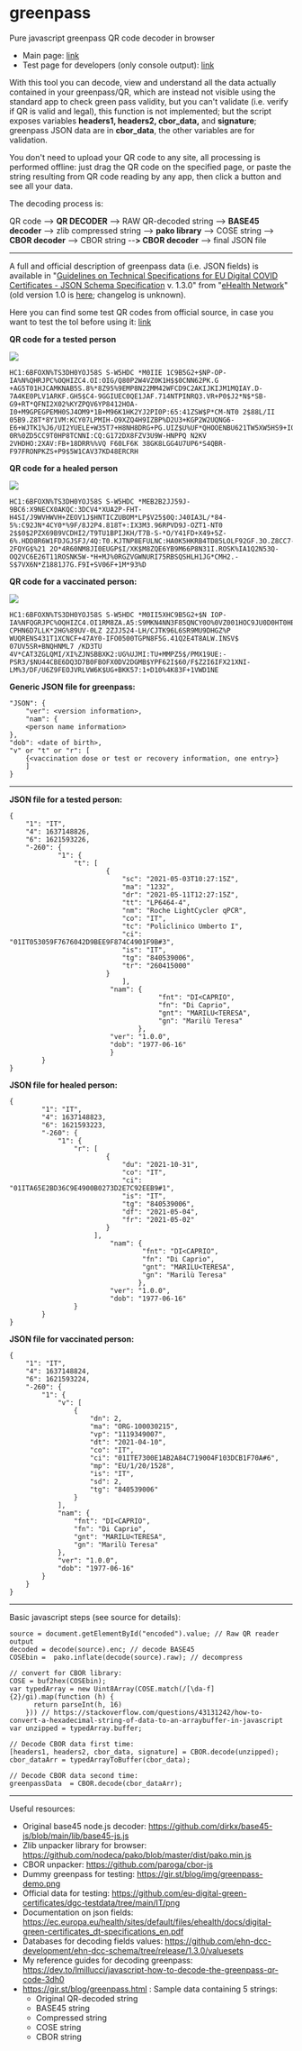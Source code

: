 # greenpass
 Pure javascript greenpass QR code decoder in browser
 
 -  Main page: <a href="http://jumpjack.altervista.org/greenpass/">link</a>
 - Test page for developers (only console output): <a href="https://jumpjack.altervista.org/greenpass/mini.html">link</a>

With this tool you can decode, view and understand all the data actually contained in your greenpass/QR, which are instead not visible using the standard app to check green pass validity, but you can't validate (i.e. verify if QR is valid and legal), this function is not implemented; but the script exposes variables **headers1, headers2, cbor_data,** and  **signature**; greenpass JSON data are in **cbor_data**, the other variables are for validation.

You don't need to upload your QR code to any site, all processing is performed offline: just drag the QR code on the specified page, or paste the string resulting from QR code reading by any app, then click a button and see all your data.

The decoding process is:

QR code --> **QR DECODER** --> RAW QR-decoded string --> **BASE45 decoder** --> zlib compressed string --> **pako library** --> COSE string --> **CBOR decoder** --> CBOR string --**> CBOR decoder** --> final JSON file

-------------

A full and official description of greenpass data (i.e. JSON fields) is available in "<a href="https://ec.europa.eu/health/sites/default/files/ehealth/docs/covid-certificate_json_specification_en.pdf">Guidelines on Technical Specifications for EU Digital COVID Certificates - JSON Schema Specification</a> v. 1.3.0" from "<a href="https://ec.europa.eu/health/">eHealth Network</a>" (old version 1.0 is <a href="https://ec.europa.eu/health/sites/default/files/ehealth/docs/digital-green-certificates_dt-specifications_en.pdf">here</a>; changelog is unknown).

Here you can find some test QR codes from official source, in case you want to test the tol before using it: <a href="https://github.com/eu-digital-green-certificates/dgc-testdata/tree/main/IT/png">link</a>


**QR code for a tested person**

<img src="https://github.com/jumpjack/greenpass/raw/main/demo3-tested.png">

    HC1:6BFOXN%TS3DH0YOJ58S S-W5HDC *M0IIE 1C9B5G2+$NP-OP-IA%N%QHRJPC%OQHIZC4.OI:OIG/Q80P2W4VZ0K1H$$0CNN62PK.G +AG5T01HJCAMKNAB5S.8%*8Z95%9EMP8N22MM42WFCD9C2AKIJKIJM1MQIAY.D-7A4KE0PLV1ARKF.GH5$C4-9GGIUEC0QE1JAF.714NTPINRQ3.VR+P0$J2*N$*SB-G9+RT*QFNI2X02%KYZPQV6YP8412HOA-I0+M9GPEGPEMH0SJ4OM9*1B+M96K1HK2YJ2PI0P:65:41ZSW$P*CM-NT0 2$88L/II 05B9.Z8T*8Y1VM:KCY07LPMIH-O9XZQ4H9IZBP%D2U3+KGP2W2UQNG6-E6+WJTK1%J6/UI2YUELE+W35T7+H8NH8DRG+PG.UIZ$U%UF*QHOOENBU621TW5XW5HS9+I010H% 0R%0ZD5CC9T0HP8TCNNI:CQ:G172DX8FZV3U9W-HNPPQ N2KV 2VHDHO:2XAV:FB+18DRR%%VQ F60LF6K 38GK8LGG4U7UP6*S4QBR-F97FRONPKZS+P9$5W1CAV37KD48ERCRH
    
    

**QR code for a healed person**

<img src="https://github.com/jumpjack/greenpass/raw/main/demo2-healed.png">

    HC1:6BFOXN%TS3DH0YOJ58S S-W5HDC *MEB2B2JJ59J-9BC6:X9NECX0AKQC:3DCV4*XUA2P-FHT-H4SI/J9WVHWVH+ZEOV1J$HNTICZUBOM*LP$V25$0Q:J40IA3L/*84-5%:C92JN*4CY0*%9F/8J2P4.818T+:IX3M3.96RPVD9J-OZT1-NT0 2$$0$2PZX69B9VCDHI2/T9TU1BPIJKH/T7B-S-*O/Y41FD+X49+5Z-6%.HDD8R6W1FDJGJSFJ/4Q:T0.KJTNP8EFULNC:HA0K5HKRB4TD85LOLF92GF.3O.Z8CC7-2FQYG$%21 2O*4R60NM8JI0EUGP$I/XK$M8ZQE6YB9M66P8N31I.ROSK%IA1Q2N53Q-OQ2VC6E26T11ROSNK5W-*H+MJ%0RGZVGWNURI75RBSQSHLH1JG*CMH2.-S$7VX6N*Z1881J7G.F9I+SV06F+1M*93%D



**QR code for a vaccinated person:**

<img src="https://github.com/jumpjack/greenpass/raw/main/demo1-vaccinated.png">

    HC1:6BFOXN%TS3DH0YOJ58S S-W5HDC *M0II5XHC9B5G2+$N IOP-IA%NFQGRJPC%OQHIZC4.OI1RM8ZA.A5:S9MKN4NN3F85QNCY0O%0VZ001HOC9JU0D0HT0HB2PL/IB*09B9LW4T*8+DCMH0LDK2%K:XFE70*LP$V25$0Q:J:4MO1P0%0L0HD+9E/HY+4J6TH48S%4K.GJ2PT3QY:GQ3TE2I+-CPHN6D7LLK*2HG%89UV-0LZ 2ZJJ524-LH/CJTK96L6SR9MU9DHGZ%P WUQRENS431T1XCNCF+47AY0-IFO0500TGPN8F5G.41Q2E4T8ALW.INSV$ 07UV5SR+BNQHNML7 /KD3TU 4V*CAT3ZGLQMI/XI%ZJNSBBXK2:UG%UJMI:TU+MMPZ5$/PMX19UE:-PSR3/$NU44CBE6DQ3D7B0FBOFX0DV2DGMB$YPF62I$60/F$Z2I6IFX21XNI-LM%3/DF/U6Z9FEOJVRLVW6K$UG+BKK57:1+D10%4K83F+1VWD1NE

**Generic JSON file for greenpass:**

    "JSON": {
        "ver": <version information>,
        "nam": {
        <person name information>
    },
    "dob": <date of birth>,
    "v" or "t" or "r": [
        {<vaccination dose or test or recovery information, one entry>}
        ]
    }
    
 ---------
 
**JSON file for a tested person:**

    {
        "1": "IT",
        "4": 1637148826,
        "6": 1621593226,
        "-260": {
                "1": {
                    "t": [
                            {
                                "sc": "2021-05-03T10:27:15Z",
                                "ma": "1232",
                                "dr": "2021-05-11T12:27:15Z",
                                "tt": "LP6464-4",
                                "nm": "Roche LightCycler qPCR",
                                "co": "IT",
                                "tc": "Policlinico Umberto I",
                                "ci": "01IT053059F7676042D9BEE9F874C4901F9B#3",
                                "is": "IT",
                                "tg": "840539006",
                                "tr": "260415000"
                            }
		                      	],
			                 "nam": {
			                             "fnt": "DI<CAPRIO",
			                             "fn": "Di Caprio",
			                             "gnt": "MARILU<TERESA",
			                             "gn": "Marilù Teresa"
			                        },
			                 "ver": "1.0.0",
			                 "dob": "1977-06-16"
			                 }
            }
    }


**JSON file for healed person:**

    {
            "1": "IT",
            "4": 1637148823,
            "6": 1621593223,
            "-260": {
                "1": {
                    "r": [
                            {
                                "du": "2021-10-31",
                                "co": "IT",
                                "ci": "01ITA65E2BD36C9E4900B0273D2E7C92EEB9#1",
                                "is": "IT",
                                "tg": "840539006",
                                "df": "2021-05-04",
                                "fr": "2021-05-02"
                            }
                         ],
			                 "nam": {
			                         "fnt": "DI<CAPRIO",
			                         "fn": "Di Caprio",
			                         "gnt": "MARILU<TERESA",
			                         "gn": "Marilù Teresa"
			                        },
			                 "ver": "1.0.0",
			                 "dob": "1977-06-16"
	               	}
            }
    }


**JSON file for vaccinated person:**

    {
        "1": "IT",
        "4": 1637148824,
        "6": 1621593224,
        "-260": {
            "1": {
                "v": [
                    {
                        "dn": 2,
                        "ma": "ORG-100030215",
                        "vp": "1119349007",
                        "dt": "2021-04-10",
                        "co": "IT",
                        "ci": "01ITE7300E1AB2A84C719004F103DCB1F70A#6",
                        "mp": "EU/1/20/1528",
                        "is": "IT",
                        "sd": 2,
                        "tg": "840539006"
                    }
                ],
                "nam": {
                    "fnt": "DI<CAPRIO",
                    "fn": "Di Caprio",
                    "gnt": "MARILU<TERESA",
                    "gn": "Marilù Teresa"
                },
                "ver": "1.0.0",
                "dob": "1977-06-16"
            }
        }
    }

------------

Basic javascript steps (see source for details):

    source = document.getElementById("encoded").value; // Raw QR reader output
    decoded = decode(source).enc; // decode BASE45
    COSEbin =  pako.inflate(decode(source).raw); // decompress
    
    // convert for CBOR library:
    COSE = buf2hex(COSEbin); 
    var typedArray = new Uint8Array(COSE.match(/[\da-f]{2}/gi).map(function (h) {
          return parseInt(h, 16)
        })) // https://stackoverflow.com/questions/43131242/how-to-convert-a-hexadecimal-string-of-data-to-an-arraybuffer-in-javascript
    var unzipped = typedArray.buffer;
    
    // Decode CBOR data first time:
    [headers1, headers2, cbor_data, signature] = CBOR.decode(unzipped);
    cbor_dataArr = typedArrayToBuffer(cbor_data);
    
    // Decode CBOR data second time:
    greenpassData  = CBOR.decode(cbor_dataArr);

--------------

Useful resources:

- Original base45 node.js decoder: https://github.com/dirkx/base45-js/blob/main/lib/base45-js.js
- Zlib unpacker library for browser: https://github.com/nodeca/pako/blob/master/dist/pako.min.js
- CBOR unpacker: https://github.com/paroga/cbor-js
- Dummy greenpass for testing: https://gir.st/blog/img/greenpass-demo.png
- Official data for testing: https://github.com/eu-digital-green-certificates/dgc-testdata/tree/main/IT/png
- Documentation on json fields: https://ec.europa.eu/health/sites/default/files/ehealth/docs/digital-green-certificates_dt-specifications_en.pdf
- Databases for decoding fields values: https://github.com/ehn-dcc-development/ehn-dcc-schema/tree/release/1.3.0/valuesets
- My reference guides for decoding greenpass: https://dev.to/lmillucci/javascript-how-to-decode-the-greenpass-qr-code-3dh0
- https://gir.st/blog/greenpass.html : Sample data containing 5 strings:
    - Original QR-decoded string
    - BASE45 string
    - Compressed string
    - COSE string
    - CBOR string
